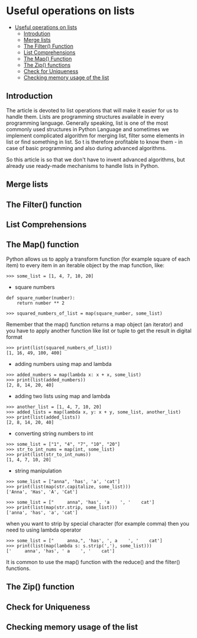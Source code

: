 # Useful operations on lists
- [Useful operations on lists](#useful-operations-on-lists)
  - [Introdution](#introdution)
  - [Merge lists](#merge-lists)
  - [The Filter() Function](#the-filter-function)
  - [List Comprehensions](#list-comprehensions)
  - [The Map() Function](#the-map-function)
  - [The Zip() functions](#the-zip-functions)
  - [Check for Uniqueness](#check-for-uniqueness)
  - [Checking memory usage of the list](#checking-memory-usage-of-the-list)

## Introduction
The article is devoted to list operations that will make it easier for us to handle them.
Lists are programming structures available in every programming language.
Generally speaking, list is one of the most commonly used structures in Python Language and sometimes we implement complicated 
algorithm for merging list, filter some elements in list or find something in list.
So t is therefore profitable to know them - in case of basic programming and also during advanced algorithms.

So this article is so that we don't have to invent advanced algorithms,
but already use ready-made mechanisms to handle lists in Python. 

## Merge lists

## The Filter() function

## List Comprehensions

## The Map() function

Python allows us to apply a transform function (for example square of each item) to every item 
in an iterable object by the map function, like:

```
>>> some_list = [1, 4, 7, 10, 20]
```

* square numbers
```
def square_number(number):
    return number ** 2

>>> squared_numbers_of_list = map(square_number, some_list)
```
Remember that the map() function returns a map object (an iterator) and you have to apply another
function like list or tuple to get the result in digital format

```
>>> print(list(squared_numbers_of_list))
[1, 16, 49, 100, 400]
```

* adding numbers using map and lambda

```
>>> added_numbers = map(lambda x: x + x, some_list)
>>> print(list(added_numbers))
[2, 8, 14, 20, 40]
```

* adding two lists using map and lambda

```
>>> another_list = [1, 4, 7, 10, 20]
>>> added_lists = map(lambda x, y: x + y, some_list, another_list)
>>> print(list(added_lists))
[2, 8, 14, 20, 40]
```

* converting string numbers to int

```
>>> some_list = ["1", "4", "7", "10", "20"]
>>> str_to_int_nums = map(int, some_list)
>>> print(list(str_to_int_nums))
[1, 4, 7, 10, 20]
```

* string manipulation

```
>>> some_list = ["anna", 'has', 'a', 'cat']
>>> print(list(map(str.capitalize, some_list)))
['Anna', 'Has', 'A', 'Cat']
```

```
>>> some_list = ["     anna", 'has', 'a    ', '    cat']
>>> print(list(map(str.strip, some_list)))
['anna', 'has', 'a', 'cat']
```

when you want to strip by special character (for example comma) then you need to using lambda operator

```
>>> some_list = ["     anna,", 'has', ', a    ', '    cat']
>>> print(list(map(lambda s: s.strip(','), some_list)))
['     anna', 'has', ' a    ', '    cat']
```

It is common to use the map() function with the reduce() and the filter() functions.

## The Zip() function

## Check for Uniqueness

## Checking memory usage of the list
